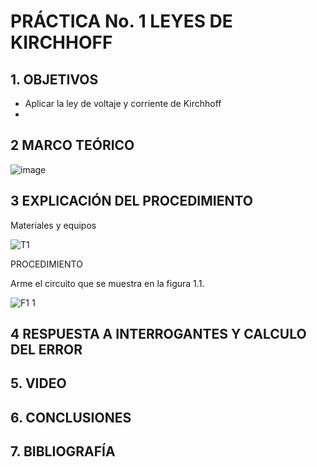 # PRÁCTICA No. 1 LEYES DE  KIRCHHOFF
## 1. OBJETIVOS 

- Aplicar la ley de voltaje y corriente de Kirchhoff
-

## 2 MARCO TEÓRICO

![image](https://user-images.githubusercontent.com/84431598/121117608-070ea700-c7de-11eb-87a2-85e48aab34c9.png)


## 3 EXPLICACIÓN DEL PROCEDIMIENTO

Materiales y equipos

![T1](https://user-images.githubusercontent.com/84425276/121115381-a2058200-c7da-11eb-9534-f9a6ea2b5f66.PNG)

PROCEDIMIENTO

Arme el circuito que se muestra en la figura 1.1. 

![F1 1](https://user-images.githubusercontent.com/84425276/121115517-d1b48a00-c7da-11eb-8a47-5ba6397d388f.PNG)

## 4 RESPUESTA A INTERROGANTES Y CALCULO DEL ERROR

## 5. VIDEO

## 6. CONCLUSIONES

## 7. BIBLIOGRAFÍA

















 
